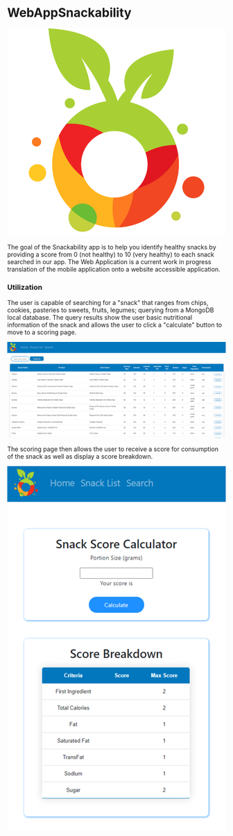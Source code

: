 # WebAppSnackability 
![Snackability Logo](./Documentation/images/snackability-logo.png)

The goal of the Snackability app is to help you identify healthy snacks by providing a score from 0 (not healthy) to 10 (very healthy) to each snack searched in our app.
The Web Application is a current work in progress translation of the mobile application onto a website accessible application.

### Utilization

The user is capable of searching for a "snack" that ranges from chips, cookies, pasteries to sweets, fruits, legumes; querying from a MongoDB local database. 
The query results show the user basic nutritional information of the snack and allows the user to click a "calculate" button to move to a scoring page.

![Snack Search](./Documentation/images/snack-search-page.png)


The scoring page then allows the user to receive a score for consumption of the snack as well as display a score breakdown.

![Snack Calculator](./Documentation/images/snack-calculate.png)


